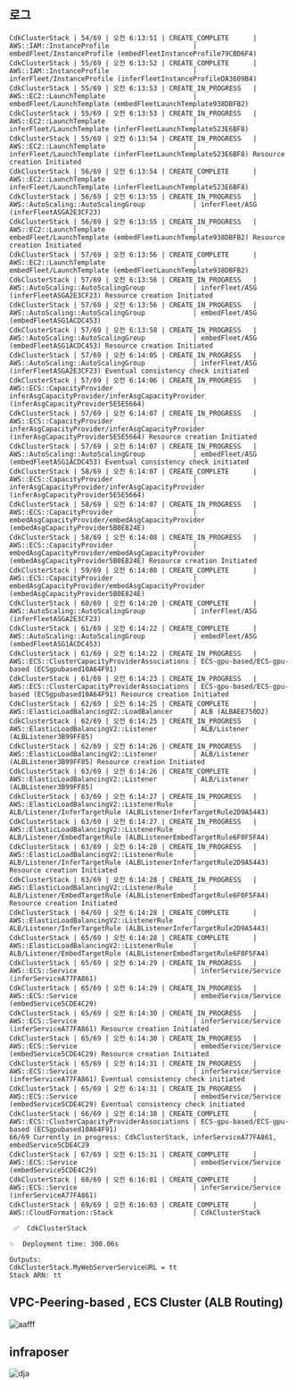 ## 로그
    CdkClusterStack | 54/69 | 오전 6:13:51 | CREATE_COMPLETE      | AWS::IAM::InstanceProfile                     | embedFleet/InstanceProfile (embedFleetInstanceProfile79CBD6F4)
    CdkClusterStack | 55/69 | 오전 6:13:52 | CREATE_COMPLETE      | AWS::IAM::InstanceProfile                     | inferFleet/InstanceProfile (inferFleetInstanceProfileDA3609B4)
    CdkClusterStack | 55/69 | 오전 6:13:53 | CREATE_IN_PROGRESS   | AWS::EC2::LaunchTemplate                      | embedFleet/LaunchTemplate (embedFleetLaunchTemplate938DBFB2)
    CdkClusterStack | 55/69 | 오전 6:13:53 | CREATE_IN_PROGRESS   | AWS::EC2::LaunchTemplate                      | inferFleet/LaunchTemplate (inferFleetLaunchTemplate523E6BF8)
    CdkClusterStack | 55/69 | 오전 6:13:54 | CREATE_IN_PROGRESS   | AWS::EC2::LaunchTemplate                      | inferFleet/LaunchTemplate (inferFleetLaunchTemplate523E6BF8) Resource creation Initiated
    CdkClusterStack | 56/69 | 오전 6:13:54 | CREATE_COMPLETE      | AWS::EC2::LaunchTemplate                      | inferFleet/LaunchTemplate (inferFleetLaunchTemplate523E6BF8)
    CdkClusterStack | 56/69 | 오전 6:13:55 | CREATE_IN_PROGRESS   | AWS::AutoScaling::AutoScalingGroup            | inferFleet/ASG (inferFleetASGA2E3CF23)
    CdkClusterStack | 56/69 | 오전 6:13:55 | CREATE_IN_PROGRESS   | AWS::EC2::LaunchTemplate                      | embedFleet/LaunchTemplate (embedFleetLaunchTemplate938DBFB2) Resource creation Initiated
    CdkClusterStack | 57/69 | 오전 6:13:56 | CREATE_COMPLETE      | AWS::EC2::LaunchTemplate                      | embedFleet/LaunchTemplate (embedFleetLaunchTemplate938DBFB2)
    CdkClusterStack | 57/69 | 오전 6:13:56 | CREATE_IN_PROGRESS   | AWS::AutoScaling::AutoScalingGroup            | inferFleet/ASG (inferFleetASGA2E3CF23) Resource creation Initiated
    CdkClusterStack | 57/69 | 오전 6:13:56 | CREATE_IN_PROGRESS   | AWS::AutoScaling::AutoScalingGroup            | embedFleet/ASG (embedFleetASG1ACDC453)
    CdkClusterStack | 57/69 | 오전 6:13:58 | CREATE_IN_PROGRESS   | AWS::AutoScaling::AutoScalingGroup            | embedFleet/ASG (embedFleetASG1ACDC453) Resource creation Initiated
    CdkClusterStack | 57/69 | 오전 6:14:05 | CREATE_IN_PROGRESS   | AWS::AutoScaling::AutoScalingGroup            | inferFleet/ASG (inferFleetASGA2E3CF23) Eventual consistency check initiated
    CdkClusterStack | 57/69 | 오전 6:14:06 | CREATE_IN_PROGRESS   | AWS::ECS::CapacityProvider                    | inferAsgCapacityProvider/inferAsgCapacityProvider (inferAsgCapacityProvider5E5E5664)
    CdkClusterStack | 57/69 | 오전 6:14:07 | CREATE_IN_PROGRESS   | AWS::ECS::CapacityProvider                    | inferAsgCapacityProvider/inferAsgCapacityProvider (inferAsgCapacityProvider5E5E5664) Resource creation Initiated
    CdkClusterStack | 57/69 | 오전 6:14:07 | CREATE_IN_PROGRESS   | AWS::AutoScaling::AutoScalingGroup            | embedFleet/ASG (embedFleetASG1ACDC453) Eventual consistency check initiated
    CdkClusterStack | 58/69 | 오전 6:14:07 | CREATE_COMPLETE      | AWS::ECS::CapacityProvider                    | inferAsgCapacityProvider/inferAsgCapacityProvider (inferAsgCapacityProvider5E5E5664)
    CdkClusterStack | 58/69 | 오전 6:14:07 | CREATE_IN_PROGRESS   | AWS::ECS::CapacityProvider                    | embedAsgCapacityProvider/embedAsgCapacityProvider (embedAsgCapacityProvider5B0E824E)
    CdkClusterStack | 58/69 | 오전 6:14:08 | CREATE_IN_PROGRESS   | AWS::ECS::CapacityProvider                    | embedAsgCapacityProvider/embedAsgCapacityProvider (embedAsgCapacityProvider5B0E824E) Resource creation Initiated
    CdkClusterStack | 59/69 | 오전 6:14:08 | CREATE_COMPLETE      | AWS::ECS::CapacityProvider                    | embedAsgCapacityProvider/embedAsgCapacityProvider (embedAsgCapacityProvider5B0E824E)
    CdkClusterStack | 60/69 | 오전 6:14:20 | CREATE_COMPLETE      | AWS::AutoScaling::AutoScalingGroup            | inferFleet/ASG (inferFleetASGA2E3CF23)
    CdkClusterStack | 61/69 | 오전 6:14:22 | CREATE_COMPLETE      | AWS::AutoScaling::AutoScalingGroup            | embedFleet/ASG (embedFleetASG1ACDC453)
    CdkClusterStack | 61/69 | 오전 6:14:22 | CREATE_IN_PROGRESS   | AWS::ECS::ClusterCapacityProviderAssociations | ECS-gpu-based/ECS-gpu-based (ECSgpubased10A64F91)
    CdkClusterStack | 61/69 | 오전 6:14:23 | CREATE_IN_PROGRESS   | AWS::ECS::ClusterCapacityProviderAssociations | ECS-gpu-based/ECS-gpu-based (ECSgpubased10A64F91) Resource creation Initiated
    CdkClusterStack | 62/69 | 오전 6:14:25 | CREATE_COMPLETE      | AWS::ElasticLoadBalancingV2::LoadBalancer     | ALB (ALBAEE750D2)
    CdkClusterStack | 62/69 | 오전 6:14:25 | CREATE_IN_PROGRESS   | AWS::ElasticLoadBalancingV2::Listener         | ALB/Listener (ALBListener3B99FF85)
    CdkClusterStack | 62/69 | 오전 6:14:26 | CREATE_IN_PROGRESS   | AWS::ElasticLoadBalancingV2::Listener         | ALB/Listener (ALBListener3B99FF85) Resource creation Initiated
    CdkClusterStack | 63/69 | 오전 6:14:26 | CREATE_COMPLETE      | AWS::ElasticLoadBalancingV2::Listener         | ALB/Listener (ALBListener3B99FF85)
    CdkClusterStack | 63/69 | 오전 6:14:27 | CREATE_IN_PROGRESS   | AWS::ElasticLoadBalancingV2::ListenerRule     | ALB/Listener/InferTargetRule (ALBListenerInferTargetRule2D9A5443)
    CdkClusterStack | 63/69 | 오전 6:14:27 | CREATE_IN_PROGRESS   | AWS::ElasticLoadBalancingV2::ListenerRule     | ALB/Listener/EmbedTargetRule (ALBListenerEmbedTargetRule6F0F5FA4)
    CdkClusterStack | 63/69 | 오전 6:14:28 | CREATE_IN_PROGRESS   | AWS::ElasticLoadBalancingV2::ListenerRule     | ALB/Listener/InferTargetRule (ALBListenerInferTargetRule2D9A5443) Resource creation Initiated
    CdkClusterStack | 63/69 | 오전 6:14:28 | CREATE_IN_PROGRESS   | AWS::ElasticLoadBalancingV2::ListenerRule     | ALB/Listener/EmbedTargetRule (ALBListenerEmbedTargetRule6F0F5FA4) Resource creation Initiated
    CdkClusterStack | 64/69 | 오전 6:14:28 | CREATE_COMPLETE      | AWS::ElasticLoadBalancingV2::ListenerRule     | ALB/Listener/InferTargetRule (ALBListenerInferTargetRule2D9A5443)
    CdkClusterStack | 65/69 | 오전 6:14:28 | CREATE_COMPLETE      | AWS::ElasticLoadBalancingV2::ListenerRule     | ALB/Listener/EmbedTargetRule (ALBListenerEmbedTargetRule6F0F5FA4)
    CdkClusterStack | 65/69 | 오전 6:14:29 | CREATE_IN_PROGRESS   | AWS::ECS::Service                             | inferService/Service (inferServiceA77FA861)
    CdkClusterStack | 65/69 | 오전 6:14:29 | CREATE_IN_PROGRESS   | AWS::ECS::Service                             | embedService/Service (embedService5CDE4C29)
    CdkClusterStack | 65/69 | 오전 6:14:30 | CREATE_IN_PROGRESS   | AWS::ECS::Service                             | inferService/Service (inferServiceA77FA861) Resource creation Initiated
    CdkClusterStack | 65/69 | 오전 6:14:30 | CREATE_IN_PROGRESS   | AWS::ECS::Service                             | embedService/Service (embedService5CDE4C29) Resource creation Initiated
    CdkClusterStack | 65/69 | 오전 6:14:31 | CREATE_IN_PROGRESS   | AWS::ECS::Service                             | inferService/Service (inferServiceA77FA861) Eventual consistency check initiated
    CdkClusterStack | 65/69 | 오전 6:14:31 | CREATE_IN_PROGRESS   | AWS::ECS::Service                             | embedService/Service (embedService5CDE4C29) Eventual consistency check initiated
    CdkClusterStack | 66/69 | 오전 6:14:38 | CREATE_COMPLETE      | AWS::ECS::ClusterCapacityProviderAssociations | ECS-gpu-based/ECS-gpu-based (ECSgpubased10A64F91)
    66/69 Currently in progress: CdkClusterStack, inferServiceA77FA861, embedService5CDE4C29
    CdkClusterStack | 67/69 | 오전 6:15:31 | CREATE_COMPLETE      | AWS::ECS::Service                             | embedService/Service (embedService5CDE4C29)
    CdkClusterStack | 68/69 | 오전 6:16:01 | CREATE_COMPLETE      | AWS::ECS::Service                             | inferService/Service (inferServiceA77FA861)
    CdkClusterStack | 69/69 | 오전 6:16:03 | CREATE_COMPLETE      | AWS::CloudFormation::Stack                    | CdkClusterStack
    
     ✅  CdkClusterStack
    
    ✨  Deployment time: 300.06s
    
    Outputs:
    CdkClusterStack.MyWebServerServiceURL = tt
    Stack ARN: tt


## VPC-Peering-based , ECS Cluster (ALB Routing)

![aafff](https://github.com/user-attachments/assets/02f8a29e-42d7-433b-9376-8984477a3a8e)


## infraposer

![dja](https://github.com/user-attachments/assets/dec6687d-04a7-4ade-b91b-17b47a499544)

